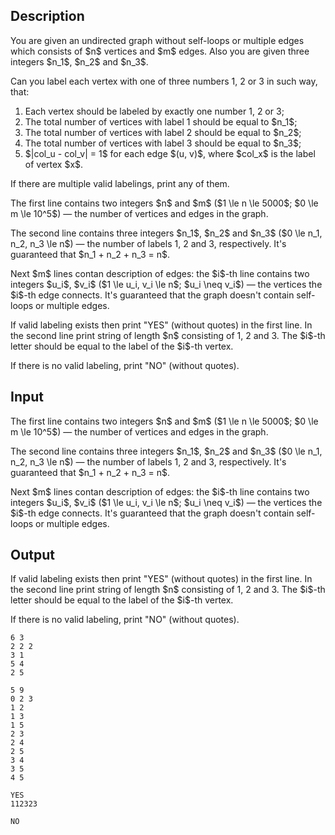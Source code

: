 ## Description

<div><p>You are given an undirected graph without self-loops or multiple edges which consists of $n$ vertices and $m$ edges. Also you are given three integers $n_1$, $n_2$ and $n_3$.</p><p>Can you label each vertex with one of three numbers <span class="tex-font-style-tt">1</span>, <span class="tex-font-style-tt">2</span> or <span class="tex-font-style-tt">3</span> in such way, that: </p><ol> <li> Each vertex should be labeled by exactly one number <span class="tex-font-style-tt">1</span>, <span class="tex-font-style-tt">2</span> or <span class="tex-font-style-tt">3</span>; </li><li> The total number of vertices with label <span class="tex-font-style-tt">1</span> should be equal to $n_1$; </li><li> The total number of vertices with label <span class="tex-font-style-tt">2</span> should be equal to $n_2$; </li><li> The total number of vertices with label <span class="tex-font-style-tt">3</span> should be equal to $n_3$; </li><li> $|col_u - col_v| = 1$ for each edge $(u, v)$, where $col_x$ is the label of vertex&nbsp;$x$. </li></ol><p>If there are multiple valid labelings, print any of them.</p></div><div class="input-specification"><p>The first line contains two integers $n$ and $m$ ($1 \le n \le 5000$; $0 \le m \le 10^5$)&nbsp;— the number of vertices and edges in the graph.</p><p>The second line contains three integers $n_1$, $n_2$ and $n_3$ ($0 \le n_1, n_2, n_3 \le n$)&nbsp;— the number of labels <span class="tex-font-style-tt">1</span>, <span class="tex-font-style-tt">2</span> and <span class="tex-font-style-tt">3</span>, respectively. It's guaranteed that $n_1 + n_2 + n_3 = n$.</p><p>Next $m$ lines contan description of edges: the $i$-th line contains two integers $u_i$, $v_i$ ($1 \le u_i, v_i \le n$; $u_i \neq v_i$) — the vertices the $i$-th edge connects. It's guaranteed that the graph doesn't contain self-loops or multiple edges.</p></div><div class="output-specification"><p>If valid labeling exists then print "<span class="tex-font-style-tt">YES</span>" (without quotes) in the first line. In the second line print string of length $n$ consisting of <span class="tex-font-style-tt">1</span>, <span class="tex-font-style-tt">2</span> and <span class="tex-font-style-tt">3</span>. The $i$-th letter should be equal to the label of the $i$-th vertex.</p><p>If there is no valid labeling, print "<span class="tex-font-style-tt">NO</span>" (without quotes).</p></div>

## Input

<p>The first line contains two integers $n$ and $m$ ($1 \le n \le 5000$; $0 \le m \le 10^5$)&nbsp;— the number of vertices and edges in the graph.</p><p>The second line contains three integers $n_1$, $n_2$ and $n_3$ ($0 \le n_1, n_2, n_3 \le n$)&nbsp;— the number of labels <span class="tex-font-style-tt">1</span>, <span class="tex-font-style-tt">2</span> and <span class="tex-font-style-tt">3</span>, respectively. It's guaranteed that $n_1 + n_2 + n_3 = n$.</p><p>Next $m$ lines contan description of edges: the $i$-th line contains two integers $u_i$, $v_i$ ($1 \le u_i, v_i \le n$; $u_i \neq v_i$) — the vertices the $i$-th edge connects. It's guaranteed that the graph doesn't contain self-loops or multiple edges.</p>

## Output

<p>If valid labeling exists then print "<span class="tex-font-style-tt">YES</span>" (without quotes) in the first line. In the second line print string of length $n$ consisting of <span class="tex-font-style-tt">1</span>, <span class="tex-font-style-tt">2</span> and <span class="tex-font-style-tt">3</span>. The $i$-th letter should be equal to the label of the $i$-th vertex.</p><p>If there is no valid labeling, print "<span class="tex-font-style-tt">NO</span>" (without quotes).</p>





```input1
6 3
2 2 2
3 1
5 4
2 5
```




```input2
5 9
0 2 3
1 2
1 3
1 5
2 3
2 4
2 5
3 4
3 5
4 5
```




```output1
YES
112323
```




```output2
NO
```


